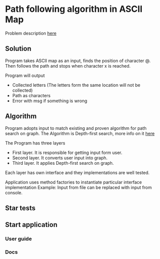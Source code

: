 # Path following algorithm in ASCII Map

Problem description [here](https://github.com/softwaresauna/code-challenge)

## Solution  

Program takes ASCII map as an input, finds the position of character @. 
Then follows the path and stops when character x is reached. 

Program will output
* Collected letters (The letters form the same location will not be collected)
* Path as characters
* Error with msg if something is wrong

## Algorithm 

Program adopts input to match existing and proven algorithm for path search on graph.
The Algorithm is Depth-first search, more info on it [here](https://en.wikipedia.org/wiki/Depth-first_search)

The Program has three layers
* First layer. It is responsible for getting input form user.
* Second layer. It converts user input into graph.
* Third layer. It applies Depth-first search on graph.

Each layer has own interface and they implementations are well tested.

Application uses method factories to instantiate particular interface implementation 
Example: Input from file can be replaced with input from console.   

## Star tests

## Start application

### User guide

### Docs
